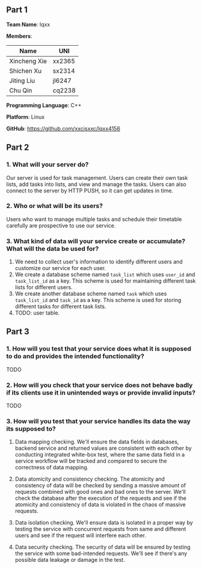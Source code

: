 ## Part 1

**Team Name**: lqxx

**Members**:

| Name         | UNI    |
| ------------ | ------ |
| Xincheng Xie | xx2365 |
| Shichen Xu   | sx2314 |
| Jiting Liu   | jl6247 |
| Chu Qin      | cq2238 |

**Programming Language**: C++

**Platform**: Linux

**GitHub**: https://github.com/xxcisxxc/lqxx4156

## Part 2

### 1. What will your server do?

Our server is used for task management. Users can create their own task lists, add tasks into lists, and view and manage the tasks. Users can also connect to the server by HTTP PUSH, so it can get updates in time.

### 2. Who or what will be its users?

Users who want to manage multiple tasks and schedule their timetable carefully are prospective to use our service.

### 3. What kind of data will your service create or accumulate? What will the data be used for?

1) We need to collect user's information to identify different users and customize our service for each user.
2) We create a database scheme named `task_list` which uses `user_id` and `task_list_id` as a key. This scheme is used for maintaining different task lists for different users.
3) We create another database scheme named `task` which uses `task_list_id` and `task_id` as a key. This scheme is used for storing different tasks for different task lists.
4) TODO: user table.

## Part 3

### 1. How will you test that your service does what it is supposed to do and provides the intended functionality?

TODO

### 2. How will you check that your service does not behave badly if its clients use it in unintended ways or provide invalid inputs?

TODO

### 3. How will you test that your service handles its data the way its supposed to?

1) Data mapping checking. We'll ensure the data fields in databases, backend service and returned values
are consistent with each other by conducting integrated white-box test, where the same data field in
a service workflow will be tracked and compared to secure the correctness of data mapping.

2) Data atomicity and consistency checking. The atomicity and consistency of data will be checked by
sending a massive amount of requests combined with good ones and bad ones to the server. We'll check the database
after the execution of the requests and see if the atomicity and consistency of data is violated
in the chaos of massive requests.

3) Data isolation checking. We'll ensure data is isolated in a proper way by testing the service with
concurrent requests from same and different users and see if the request will interfere each other.

3) Data security checking. The security of data will be ensured by testing the service with some
bad-intended requests. We'll see if there's any possible data leakage or damage in the test.
